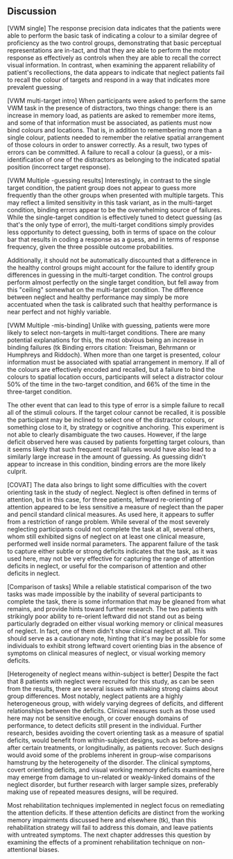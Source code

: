Discussion
----------

[VWM single] The response precision data indicates that the
patients were able to perform the basic task of indicating a
colour to a similar degree of proficiency as the two control
groups, demonstrating that basic perceptual representations are
in-tact, and that they are able to perform the motor response as
effectively as controls when they are able to recall the correct
visual information. In contrast, when examining the apparent
reliability of patient's recollections, the data appears to
indicate that neglect patients fail to recall the colour of
targets and respond in a way that indicates more prevalent
guessing.



[VWM multi-target intro] When participants were asked to perform the
same VWM task in the presence of distractors, two things change:
there is an increase in memory load, as patients are asked to
remember more items, and some of that information must be
associated, as patients must now bind colours and locations.  That
is, in addition to remembering more than a single colour, patients
needed to remember the relative spatial arrangement of those
colours in order to answer correctly.  As a result, two types of
errors can be committed. A failure to recall a colour (a guess),
or a mis-identification of one of the distractors as belonging to
the indicated spatial position (incorrect target response). 


[VWM Multiple -guessing results] 
Interestingly, in contrast to the single target condition, the
patient group does not appear to guess more frequently than the
other groups when presented with multiple targets. 
This may reflect a limited sensitivity in this task variant, as in the
multi-target condition, binding errors appear to be the
overwhelming source of failures. While the single-target condition
is effectively tuned to detect guessing (as that's the only type
of error), the multi-target conditions simply provides less
opportunity to detect guessing, both in terms of space on the
colour bar that results in coding a response as a guess, 
and in terms of response frequency, given the three
possible outcome probabilities.

Additionally, it should not be
automatically discounted that a difference in the healthy control groups
might account for the failure to identify group differences in guessing
in the multi-target condition. The control groups perform almost
perfectly on the single target condition, but fell away from this
"ceiling" somewhat on the multi-target condition. The difference between
neglect and healthy performance may simply be more accentuated when the
task is calibrated such that healthy performance is near perfect and not
highly variable.


[VWM Multiple -mis-binding] 
Unlike with guessing, patients were more
likely to select non-targets in multi-target conditions.  There
are many potential explanations for this, the most obvious being 
an increase in binding failures (tk Binding errors citation:
Treisman, Behrmann or Humphreys and Riddoch).
When more than one target is presented, colour information must be
associated with spatial arrangement in memory. If all of the colours
are effectively encoded and recalled, but a failure to bind 
the colours to spatial location occurs, participants will select 
a distractor colour 50\% of the time in the two-target condition,
and 66\% of the time in the three-target condition. 

The other event that can lead to this type of error
is a simple failure to recall all of the stimuli colours. If the
target colour cannot be recalled, it is possible the participant
may be inclined to select one of the distractor colours, or something
close to it, by strategy or cognitive anchoring. This
experiment is not able to clearly disambiguate the two causes.  However, if
the large deficit observed here was caused by patients forgetting
target colours, than it seems likely that such frequent recall
failures would have also lead to a similarly large increase in the amount
of guessing. As guessing didn't appear to increase in this condition,
binding errors are the more likely culprit.




[COVAT] The data also brings to light some difficulties with the covert
orienting task in the study of neglect. Neglect is often defined in
terms of attention, but in this case, for three patients, leftward
re-orienting of attention appeared to be less sensitive a measure of
neglect than the paper and pencil standard clinical measures. As used
here, it appears to suffer from a restriction of range problem. While
several of the most severely neglecting participants could not complete
the task at all, several others, whom still exhibited signs of neglect
on at least one clinical measure, performed well inside normal
parameters. The apparent failure of the task to capture either subtle or
strong deficits indicates that the task, as it was used here, may not be
very effective for capturing the range of attention deficits in neglect,
or useful for the comparison of attention and other deficits in neglect.

[Comparison of tasks] While a reliable statistical comparison of the two
tasks was made impossible by the inability of several participants to
complete the task, there is some information that may be gleaned from
what remains, and provide hints toward further research. The two
patients with strikingly poor ability to re-orient leftward did not
stand out as being particularly degraded on either visual working memory
or clinical measures of neglect. In fact, one of them didn't show
clinical neglect at all. This should serve as a cautionary note, hinting
that it's may be possible for some individuals to exhibit strong
leftward covert orienting bias in the absence of symptoms on
clinical measures of neglect, or visual working memory deficits. 

[Heterogeneity of neglect means within-subject is better] Despite the
fact that 8 patients with neglect were recruited for this study, as can
be seen from the results, there are several issues with making strong
claims about group differences. Most notably, neglect patients are a
highly heterogeneous group, with widely varying degrees of deficits, and
different relationships between the deficits. Clinical measures such as
those used here may not be sensitive enough, or cover enough domains of
performance, to detect deficits still present in the individual. Further
research, besides avoiding the covert orienting task as a measure of
spatial deficits, would benefit from within-subject designs, such as
before-and-after certain treatments, or longitudinally, as patients
recover. Such designs would avoid some of the problems inherent in
group-wise comparisons hamstrung by the heterogeneity of the disorder.
The clinical symptoms, covert orienting deficits, and visual working
memory deficits examined here may emerge from damage to un-related or
weakly-linked domains of the neglect disorder, but further research with
larger sample sizes, preferably making use of repeated measures designs,
will be required.

Most rehabilitation techniques implemented in neglect focus on
remediating the attention deficits. If these attention deficits are
distinct from the working memory impairments discussed here and
elsewhere (tk), than this rehabilitation strategy will fail to address
this domain, and leave patients with untreated symptoms. The next
chapter addresses this question by examining the effects of a prominent
rehabilitation technique on non-attentional biases.
